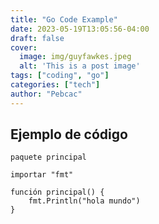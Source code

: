 ```yaml
---
title: "Go Code Example"
date: 2023-05-19T13:05:56-04:00
draft: false
cover:
  image: img/guyfawkes.jpeg
  alt: 'This is a post image'
tags: ["coding", "go"]
categories: ["tech"]
author: "Pebcac"
---
```


## Ejemplo de código

```ir
paquete principal

importar "fmt"

función principal() {
    fmt.Println("hola mundo")
}
```

